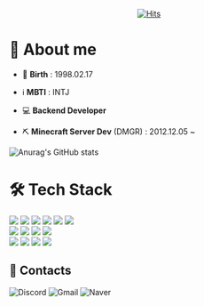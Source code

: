 <div align="center">
  
[![Hits](https://hits.seeyoufarm.com/api/count/incr/badge.svg?url=https%3A%2F%2Fgithub.com%2Fdkdace&count_bg=%23176A98&title_bg=%23555555&icon=github.svg&icon_color=%23FFFFFF&title=Hits&edge_flat=false)](https://hits.seeyoufarm.com)
  
</div>

<div align="left">

# 🔹 About me

- 🎂 **Birth** : 1998.02.17

-   ℹ **MBTI** : INTJ

- 💻 **Backend Developer**

- ⛏️ **Minecraft Server Dev** (DMGR) : 2012.12.05 ~

![Anurag's GitHub stats](https://github-readme-stats.vercel.app/api?username=dkdace&show_icons=true)

# 🛠 Tech Stack

<img src ="https://img.shields.io/badge/Java-007396.svg?&style=for-the-badge&logo=Java&logoColor=white"/>
<img src ="https://img.shields.io/badge/Python-3776AB.svg?&style=for-the-badge&logo=Python&logoColor=white"/>
<img src ="https://img.shields.io/badge/HTML-E34F26.svg?&style=for-the-badge&logo=Html5&logoColor=white"/>
<img src ="https://img.shields.io/badge/CSS-1572B6.svg?&style=for-the-badge&logo=Css3&logoColor=white"/>
<img src ="https://img.shields.io/badge/JavaScript-F7DF1E.svg?&style=for-the-badge&logo=JavaScript&logoColor=white"/>
<img src ="https://img.shields.io/badge/TypeScript-3178C6.svg?&style=for-the-badge&logo=TypeScript&logoColor=white"/>
<br>
<img src ="https://img.shields.io/badge/Node.JS-339933.svg?&style=for-the-badge&logo=Node.JS&logoColor=white"/>
<img src ="https://img.shields.io/badge/ExpressJS-000000.svg?&style=for-the-badge&logo=Express&logoColor=white"/>
<img src ="https://img.shields.io/badge/NestJS-E0234E.svg?&style=for-the-badge&logo=NestJS&logoColor=white"/>
<img src ="https://img.shields.io/badge/Spring-6DB33F.svg?&style=for-the-badge&logo=Spring&logoColor=white"/>
<br>
<img src ="https://img.shields.io/badge/MySQL-4479A1.svg?&style=for-the-badge&logo=MySQL&logoColor=white"/>
<img src ="https://img.shields.io/badge/Oracle-F80000.svg?&style=for-the-badge&logo=Oracle&logoColor=white"/>
<img src ="https://img.shields.io/badge/MongoDB-47A248.svg?&style=for-the-badge&logo=MongoDB&logoColor=white"/>
<img src ="https://img.shields.io/badge/Amazon%20AWS-232F3E.svg?style=for-the-badge&logo=Amazon-AWS&logoColor=white"/>

## 💬 Contacts

![Discord](https://img.shields.io/badge/dkdace-%237289DA.svg?style=flat&logo=discord&logoColor=white)
![Gmail](https://img.shields.io/badge/darkdace06@gmail.com-EA4335.svg?style=flat&logo=gmail&logoColor=white)
![Naver](https://img.shields.io/badge/darkdace2@naver.com-03C75A.svg?style=flat&logo=naver&logoColor=white)

</div>
